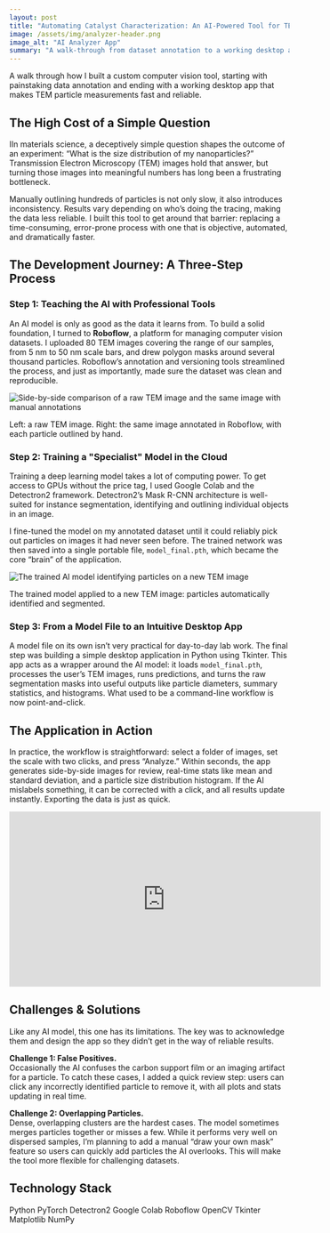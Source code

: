 ```yaml
---
layout: post
title: "Automating Catalyst Characterization: An AI-Powered Tool for TEM Particle Size Analysis"
image: /assets/img/analyzer-header.png
image_alt: "AI Analyzer App"
summary: "A walk-through from dataset annotation to a working desktop app for TEM particle measurements."
---
```




A walk through how I built a custom computer vision tool, starting with painstaking data annotation and ending with a working desktop app that makes TEM particle measurements fast and reliable.

## The High Cost of a Simple Question

IIn materials science, a deceptively simple question shapes the outcome of an experiment: “What is the size distribution of my nanoparticles?” Transmission Electron Microscopy (TEM) images hold that answer, but turning those images into meaningful numbers has long been a frustrating bottleneck.

Manually outlining hundreds of particles is not only slow, it also introduces inconsistency. Results vary depending on who’s doing the tracing, making the data less reliable. I built this tool to get around that barrier: replacing a time-consuming, error-prone process with one that is objective, automated, and dramatically faster.

## The Development Journey: A Three-Step Process

### Step 1: Teaching the AI with Professional Tools

An AI model is only as good as the data it learns from. To build a solid foundation, I turned to **Roboflow**, a platform for managing computer vision datasets. I uploaded 80 TEM images covering the range of our samples, from 5 nm to 50 nm scale bars, and drew polygon masks around several thousand particles. Roboflow’s annotation and versioning tools streamlined the process, and just as importantly, made sure the dataset was clean and reproducible.



<img src="https://i.postimg.cc/L43Vph1x/Annotated-data.png" alt="Side-by-side comparison of a raw TEM image and the same image with manual annotations" class="rounded-lg border">
<p class="image-caption">Left: a raw TEM image. Right: the same image annotated in Roboflow, with each particle outlined by hand.</p>

### Step 2: Training a "Specialist" Model in the Cloud

Training a deep learning model takes a lot of computing power. To get access to GPUs without the price tag, I used Google Colab and the Detectron2 framework. Detectron2’s Mask R-CNN architecture is well-suited for instance segmentation, identifying and outlining individual objects in an image.

I fine-tuned the model on my annotated dataset until it could reliably pick out particles on images it had never seen before. The trained network was then saved into a single portable file, `model_final.pth`, which became the core “brain” of the application.

<img src="https://i.postimg.cc/1XmwtcqJ/model-predicted-data.png" alt="The trained AI model identifying particles on a new TEM image" class="rounded-lg border">
<p class="image-caption">The trained model applied to a new TEM image: particles automatically identified and segmented.</p>

### Step 3: From a Model File to an Intuitive Desktop App

A model file on its own isn’t very practical for day-to-day lab work. The final step was building a simple desktop application in Python using Tkinter. This app acts as a wrapper around the AI model: it loads `model_final.pth`, processes the user’s TEM images, runs predictions, and turns the raw segmentation masks into useful outputs like particle diameters, summary statistics, and histograms. What used to be a command-line workflow is now point-and-click.

## The Application in Action

In practice, the workflow is straightforward: select a folder of images, set the scale with two clicks, and press “Analyze.” Within seconds, the app generates side-by-side images for review, real-time stats like mean and standard deviation, and a particle size distribution histogram. If the AI mislabels something, it can be corrected with a click, and all results update instantly. Exporting the data is just as quick.

<iframe width="560" height="315" src="https://www.youtube.com/embed/CMIcvvrr1Os?si=Hh0Pfk-wD5tQF4oS" title="YouTube video player" frameborder="0" allow="accelerometer; autoplay; clipboard-write; encrypted-media; gyroscope; picture-in-picture; web-share" referrerpolicy="strict-origin-when-cross-origin" allowfullscreen></iframe>

## Challenges & Solutions

Like any AI model, this one has its limitations. The key was to acknowledge them and design the app so they didn’t get in the way of reliable results.

**Challenge 1: False Positives.**  
Occasionally the AI confuses the carbon support film or an imaging artifact for a particle. To catch these cases, I added a quick review step: users can click any incorrectly identified particle to remove it, with all plots and stats updating in real time.

**Challenge 2: Overlapping Particles.**  
Dense, overlapping clusters are the hardest cases. The model sometimes merges particles together or misses a few. While it performs very well on dispersed samples, I’m planning to add a manual “draw your own mask” feature so users can quickly add particles the AI overlooks. This will make the tool more flexible for challenging datasets.

## Technology Stack

<div class="flex flex-wrap">
  <span class="tag">Python</span>
  <span class="tag">PyTorch</span>
  <span class="tag">Detectron2</span>
  <span class="tag">Google Colab</span>
  <span class="tag">Roboflow</span>
  <span class="tag">OpenCV</span>
  <span class="tag">Tkinter</span>
  <span class="tag">Matplotlib</span>
  <span class="tag">NumPy</span>
</div>
